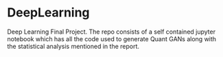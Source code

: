 # DeepLearning
Deep Learning Final Project. The repo consists of a self contained jupyter notebook which has all the code used to generate Quant GANs along with the statistical analysis mentioned in the report. 
